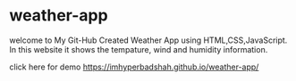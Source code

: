 # weather-app
welcome to My Git-Hub 
Created Weather App using HTML,CSS,JavaScript.
In this website it shows the tempature, wind and humidity information.

click here for demo https://imhyperbadshah.github.io/weather-app/
